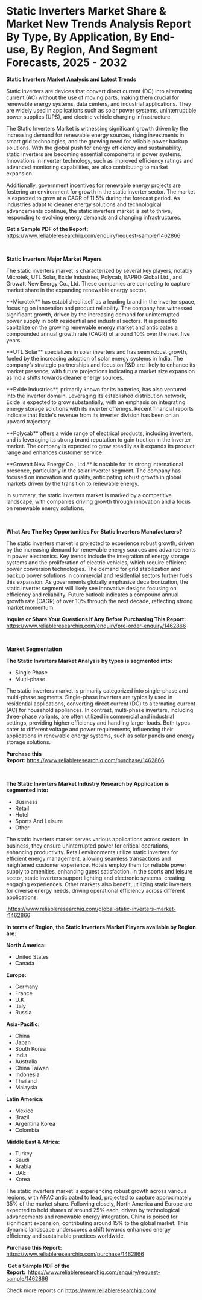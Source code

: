 <p><h1>Static Inverters Market Share & Market New Trends Analysis Report By Type, By Application, By End-use, By Region, And Segment Forecasts, 2025 - 2032</h1></p><p><strong>Static Inverters Market Analysis and Latest Trends</strong></p>
<p><p>Static inverters are devices that convert direct current (DC) into alternating current (AC) without the use of moving parts, making them crucial for renewable energy systems, data centers, and industrial applications. They are widely used in applications such as solar power systems, uninterruptible power supplies (UPS), and electric vehicle charging infrastructure.</p><p>The Static Inverters Market is witnessing significant growth driven by the increasing demand for renewable energy sources, rising investments in smart grid technologies, and the growing need for reliable power backup solutions. With the global push for energy efficiency and sustainability, static inverters are becoming essential components in power systems. Innovations in inverter technology, such as improved efficiency ratings and advanced monitoring capabilities, are also contributing to market expansion.</p><p>Additionally, government incentives for renewable energy projects are fostering an environment for growth in the static inverter sector. The market is expected to grow at a CAGR of 11.5% during the forecast period. As industries adapt to cleaner energy solutions and technological advancements continue, the static inverters market is set to thrive, responding to evolving energy demands and changing infrastructures.</p></p>
<p><strong>Get a Sample PDF of the Report:&nbsp;</strong> <a href="https://www.reliableresearchiq.com/enquiry/request-sample/1462866?utm_campaign=3066&utm_medium=2&utm_source=Github&utm_content=ia&utm_term=06042025&utm_id=static-inverters">https://www.reliableresearchiq.com/enquiry/request-sample/1462866</a></p>
<p>&nbsp;</p>
<p><strong>Static Inverters Major Market Players</strong></p>
<p><p>The static inverters market is characterized by several key players, notably Microtek, UTL Solar, Exide Industries, Polycab, EAPRO Global Ltd., and Growatt New Energy Co., Ltd. These companies are competing to capture market share in the expanding renewable energy sector.</p><p>**Microtek** has established itself as a leading brand in the inverter space, focusing on innovation and product reliability. The company has witnessed significant growth, driven by the increasing demand for uninterrupted power supply in both residential and industrial sectors. It is poised to capitalize on the growing renewable energy market and anticipates a compounded annual growth rate (CAGR) of around 10% over the next five years.</p><p>**UTL Solar** specializes in solar inverters and has seen robust growth, fueled by the increasing adoption of solar energy systems in India. The company’s strategic partnerships and focus on R&D are likely to enhance its market presence, with future projections indicating a market size expansion as India shifts towards cleaner energy sources.</p><p>**Exide Industries**, primarily known for its batteries, has also ventured into the inverter domain. Leveraging its established distribution network, Exide is expected to grow substantially, with an emphasis on integrating energy storage solutions with its inverter offerings. Recent financial reports indicate that Exide's revenue from its inverter division has been on an upward trajectory.</p><p>**Polycab** offers a wide range of electrical products, including inverters, and is leveraging its strong brand reputation to gain traction in the inverter market. The company is expected to grow steadily as it expands its product range and enhances customer service.</p><p>**Growatt New Energy Co., Ltd.** is notable for its strong international presence, particularly in the solar inverter segment. The company has focused on innovation and quality, anticipating robust growth in global markets driven by the transition to renewable energy.</p><p>In summary, the static inverters market is marked by a competitive landscape, with companies driving growth through innovation and a focus on renewable energy solutions.</p></p>
<p>&nbsp;</p>
<p><strong>What Are The Key Opportunities For Static Inverters Manufacturers?</strong></p>
<p><p>The static inverters market is projected to experience robust growth, driven by the increasing demand for renewable energy sources and advancements in power electronics. Key trends include the integration of energy storage systems and the proliferation of electric vehicles, which require efficient power conversion technologies. The demand for grid stabilization and backup power solutions in commercial and residential sectors further fuels this expansion. As governments globally emphasize decarbonization, the static inverter segment will likely see innovative designs focusing on efficiency and reliability. Future outlook indicates a compound annual growth rate (CAGR) of over 10% through the next decade, reflecting strong market momentum.</p></p>
<p><strong>Inquire or Share Your Questions If Any Before Purchasing This Report:</strong> <a href="https://www.reliableresearchiq.com/enquiry/pre-order-enquiry/1462866?utm_campaign=3066&utm_medium=2&utm_source=Github&utm_content=ia&utm_term=06042025&utm_id=static-inverters">https://www.reliableresearchiq.com/enquiry/pre-order-enquiry/1462866</a></p>
<p>&nbsp;</p>
<p><strong>Market Segmentation</strong></p>
<p><strong>The Static Inverters Market Analysis by types is segmented into:</strong></p>
<p><ul><li>Single Phase</li><li>Multi-phase</li></ul></p>
<p><p>The static inverters market is primarily categorized into single-phase and multi-phase segments. Single-phase inverters are typically used in residential applications, converting direct current (DC) to alternating current (AC) for household appliances. In contrast, multi-phase inverters, including three-phase variants, are often utilized in commercial and industrial settings, providing higher efficiency and handling larger loads. Both types cater to different voltage and power requirements, influencing their applications in renewable energy systems, such as solar panels and energy storage solutions.</p></p>
<p><strong>Purchase this Report:&nbsp;</strong><a href="https://www.reliableresearchiq.com/purchase/1462866?utm_campaign=3066&utm_medium=2&utm_source=Github&utm_content=ia&utm_term=06042025&utm_id=static-inverters">https://www.reliableresearchiq.com/purchase/1462866</a></p>
<p>&nbsp;</p>
<p><strong>The Static Inverters Market Industry Research by Application is segmented into:</strong></p>
<p><ul><li>Business</li><li>Retail</li><li>Hotel</li><li>Sports And Leisure</li><li>Other</li></ul></p>
<p><p>The static inverters market serves various applications across sectors. In business, they ensure uninterrupted power for critical operations, enhancing productivity. Retail environments utilize static inverters for efficient energy management, allowing seamless transactions and heightened customer experience. Hotels employ them for reliable power supply to amenities, enhancing guest satisfaction. In the sports and leisure sector, static inverters support lighting and electronic systems, creating engaging experiences. Other markets also benefit, utilizing static inverters for diverse energy needs, driving operational efficiency across different applications.</p></p>
<p><a href="https://www.reliableresearchiq.com/global-static-inverters-market-r1462866?utm_campaign=3066&utm_medium=2&utm_source=Github&utm_content=ia&utm_term=06042025&utm_id=static-inverters">&nbsp;https://www.reliableresearchiq.com/global-static-inverters-market-r1462866</a></p>
<p><strong>In terms of Region, the Static Inverters Market Players available by Region are:</strong></p>
<p>
    <p> <strong> North America: </strong>
        <ul>
            <li>United States</li>
            <li>Canada</li>
        </ul>
        </p> 
    <p> <strong> Europe: </strong>
        <ul>
            <li>Germany</li>
            <li>France</li>
            <li>U.K.</li>
            <li>Italy</li>
            <li>Russia</li>
        </ul>
        </p> 
    <p> <strong> Asia-Pacific: </strong>
        <ul>
            <li>China</li>
            <li>Japan</li>
            <li>South Korea</li>
            <li>India</li>
            <li>Australia</li>
            <li>China Taiwan</li>
            <li>Indonesia</li>
            <li>Thailand</li>
            <li>Malaysia</li>
        </ul>
        </p> 
    <p> <strong> Latin America: </strong>
        <ul>
            <li>Mexico</li>
            <li>Brazil</li>
            <li>Argentina Korea</li>
            <li>Colombia</li>
        </ul>
        </p> 
    <p> <strong> Middle East & Africa: </strong>
        <ul>
            <li>Turkey</li>
            <li>Saudi</li>
            <li>Arabia</li>
            <li>UAE</li>
            <li>Korea</li>
        </ul>
    </p>
    </p>
<p><p>The static inverters market is experiencing robust growth across various regions, with APAC anticipated to lead, projected to capture approximately 35% of the market share. Following closely, North America and Europe are expected to hold shares of around 25% each, driven by technological advancements and renewable energy integration. China is poised for significant expansion, contributing around 15% to the global market. This dynamic landscape underscores a shift towards enhanced energy efficiency and sustainable practices worldwide.</p></p>
<p><strong>Purchase this Report: </strong><a href="https://www.reliableresearchiq.com/purchase/1462866?utm_campaign=3066&utm_medium=2&utm_source=Github&utm_content=ia&utm_term=06042025&utm_id=static-inverters">https://www.reliableresearchiq.com/purchase/1462866</a></p>
<p>&nbsp;<strong>Get a Sample PDF of the Report:&nbsp;&nbsp;</strong><a href="https://www.reliableresearchiq.com/enquiry/request-sample/1462866?utm_campaign=3066&utm_medium=2&utm_source=Github&utm_content=ia&utm_term=06042025&utm_id=static-inverters">https://www.reliableresearchiq.com/enquiry/request-sample/1462866</a></p>
<p><strong></strong></p>
<p>Check more reports on <a href="https://www.reliableresearchiq.com/?utm_campaign=3066&utm_medium=2&utm_source=Github&utm_content=ia&utm_term=06042025&utm_id=static-inverters">https://www.reliableresearchiq.com/</a></p>